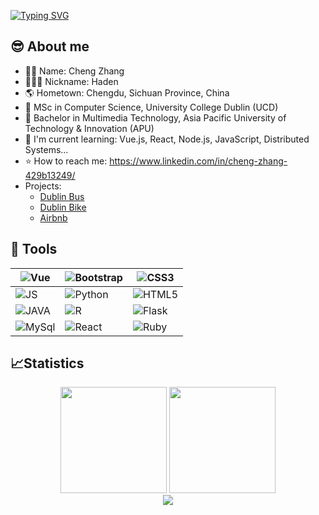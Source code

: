 <a href="https://git.io/typing-svg"><img src="https://readme-typing-svg.herokuapp.com?font=Fira+Code&pause=1000&width=435&lines=Hello%2C+I'm+Cheng+Zhang" alt="Typing SVG" /></a>
## 😎 About me
- 🤵🏻 Name: Cheng Zhang
- 👨🏻‍💻 Nickname: Haden
- 🌎 Hometown: Chengdu, Sichuan Province, China
- 🏫 MSc in Computer Science, University College Dublin (UCD)
- 🏫 Bachelor in Multimedia Technology, Asia Pacific University of Technology & Innovation (APU)
- 📖 I'm current learning: Vue.js, React, Node.js, JavaScript, Distributed Systems...
- ⭐ How to reach me: https://www.linkedin.com/in/cheng-zhang-429b13249/
- Projects:
    - [Dublin Bus](https://github.com/Cheng-Zhang-1103/dublin_bus)
    - [Dublin Bike](https://github.com/Cheng-Zhang-1103/dublin_bike)
    - [Airbnb](https://github.com/Cheng-Zhang-1103/React-Project/tree/master)
    
## 🔧 Tools
| ![Vue][Vue.js]  | ![Bootstrap][Bootstrap] | ![CSS3][CSS3] |
| ------------- | ------------- | ------------- |
| ![JS][JS] | ![Python][Python]  | ![HTML5][HTML5]  
| ![JAVA][JAVA] | ![R][R] | ![Flask][Flask]  |
| ![MySql][MySql]  | ![React][React]  | ![Ruby][Ruby]  |

## 📈Statistics
<div align="center">
    <span>&emsp;&emsp;</span>
    <img height="170px" src="https://github-readme-stats.vercel.app/api?username=Cheng-Zhang-1103&bg_color=30,e96443,904e95&title_color=fff&text_color=fff" /><span>  </span><img height="170px" src="https://github-readme-stats.vercel.app/api/top-langs/?username=Cheng-Zhang-1103&layout=compact&langs_count=8&bg_color=30,e96443,904e95&title_color=fff&text_color=fff" />
    <span>&emsp;&emsp;</span>
</div>

<div align="center">
    <span>&emsp;&emsp;</span>
    <img  src="https://github-readme-streak-stats.herokuapp.com?user=Cheng-Zhang-1103&theme=radical" />
    <span>&emsp;&emsp;</span>
</div>


<!-- URLs from: https://dev.to/envoy_/150-badges-for-github-pnk -->
[Vue.js]: https://img.shields.io/badge/Vue.js-35495E?style=for-the-badge&logo=vue.js&logoColor=4FC08D
[Bootstrap]: https://img.shields.io/badge/Bootstrap-563D7C?style=for-the-badge&logo=bootstrap&logoColor=white
[Python]: https://img.shields.io/badge/Python-3776AB?style=for-the-badge&logo=python&logoColor=white
[CSS3]: https://img.shields.io/badge/CSS3-1572B6?style=for-the-badge&logo=css3&logoColor=white
[JS]: https://img.shields.io/badge/JavaScript-F7DF1E?style=for-the-badge&logo=javascript&logoColor=black
[HTML5]: https://img.shields.io/badge/HTML5-E34F26?style=for-the-badge&logo=html5&logoColor=white
[JAVA]: https://img.shields.io/badge/Java-ED8B00?style=for-the-badge&logo=java&logoColor=white
[R]: https://img.shields.io/badge/R-276DC3?style=for-the-badge&logo=r&logoColor=white
[Flask]: https://img.shields.io/badge/Flask-000000?style=for-the-badge&logo=flask&logoColor=white
[MySql]: https://img.shields.io/badge/MySQL-005C84?style=for-the-badge&logo=mysql&logoColor=white
[React]: https://img.shields.io/badge/React-20232A?style=for-the-badge&logo=react&logoColor=61DAFB
[Ruby]: https://img.shields.io/badge/Ruby-CC342D?style=for-the-badge&logo=ruby&logoColor=white

<!-- **20211342/20211342** is a ✨ _special_ ✨ repository because its `README.md` (this file) appears on your GitHub profile.

Here are some ideas to get you started:

- 🔭 I’m currently working on ...
- 🌱 I’m currently learning ...
- 👯 I’m looking to collaborate on ...
- 🤔 I’m looking for help with ...
- 💬 Ask me about ...
- 📫 How to reach me: ...
- 😄 Pronouns: ...
- ⚡ Fun fact: ...
-->

